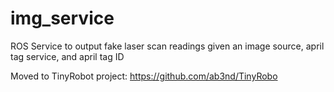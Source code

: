 # img_service
ROS Service to output fake laser scan readings given an image source, april tag service, and april tag ID

Moved to TinyRobot project: https://github.com/ab3nd/TinyRobo
